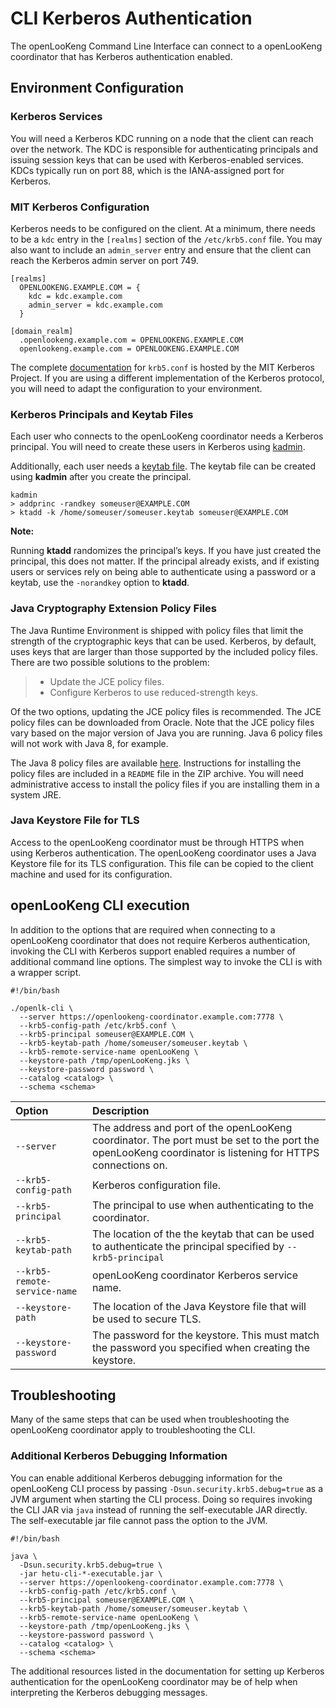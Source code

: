 
CLI Kerberos Authentication
===========================

The openLooKeng Command Line Interface can connect to a openLooKeng coordinator that has Kerberos authentication enabled.

 

## Environment Configuration

### Kerberos Services

You will need a Kerberos KDC running on a node that the client can reach over the network. The KDC is responsible for authenticating principals and issuing session keys that can be used with Kerberos-enabled services. KDCs typically run on port 88, which is the IANA-assigned port for Kerberos.

### MIT Kerberos Configuration

Kerberos needs to be configured on the client. At a minimum, there needs to be a `kdc` entry in the `[realms]` section of the `/etc/krb5.conf` file. You may also want to include an `admin_server` entry and ensure that the client can reach the Kerberos admin server on port 749.

```
[realms]
  OPENLOOKENG.EXAMPLE.COM = {
    kdc = kdc.example.com
    admin_server = kdc.example.com
  }

[domain_realm]
  .openlookeng.example.com = OPENLOOKENG.EXAMPLE.COM
  openlookeng.example.com = OPENLOOKENG.EXAMPLE.COM
```

The complete [documentation](http://web.mit.edu/kerberos/krb5-latest/doc/admin/conf_files/kdc_conf.html) for `krb5.conf` is hosted by the MIT Kerberos Project. If you are using a different implementation of the Kerberos protocol, you will need to adapt the configuration to your environment.

### Kerberos Principals and Keytab Files

Each user who connects to the openLooKeng coordinator needs a Kerberos principal. You will need to create these users in Kerberos using [kadmin](http://web.mit.edu/kerberos/krb5-latest/doc/admin/admin_commands/kadmin_local.html).

Additionally, each user needs a [keytab file](http://web.mit.edu/kerberos/krb5-devel/doc/basic/keytab_def.html). The keytab file can be created using **kadmin** after you create the principal.

```
kadmin
> addprinc -randkey someuser@EXAMPLE.COM
> ktadd -k /home/someuser/someuser.keytab someuser@EXAMPLE.COM
```

**Note:**

Running **ktadd** randomizes the principal’s keys. If you have just created the principal, this does not matter. If the principal already exists, and if existing users or services rely on being able to authenticate using a password or a keytab, use the `-norandkey` option to **ktadd**.

### Java Cryptography Extension Policy Files

The Java Runtime Environment is shipped with policy files that limit the strength of the cryptographic keys that can be used. Kerberos, by default, uses keys that are larger than those supported by the included policy files. There are two possible solutions to the problem:

> - Update the JCE policy files.
> - Configure Kerberos to use reduced-strength keys.

Of the two options, updating the JCE policy files is recommended. The JCE policy files can be downloaded from Oracle. Note that the JCE policy files vary based on the major version of Java you are running. Java 6 policy files will not work with Java 8, for example.

The Java 8 policy files are available [here](http://www.oracle.com/technetwork/java/javase/downloads/jce8-download-2133166.html). Instructions for installing the policy files are included in a `README` file in the ZIP archive. You will need administrative access to install the policy files if you are installing them in a system JRE.

### Java Keystore File for TLS

Access to the openLooKeng coordinator must be through HTTPS when using Kerberos authentication. The openLooKeng coordinator uses a Java Keystore file for its TLS configuration. This file can be copied to the client machine and used for its configuration.

 

## openLooKeng CLI execution

In addition to the options that are required when connecting to a openLooKeng coordinator that does not require Kerberos authentication, invoking the CLI with Kerberos support enabled requires a number of additional command line options. The simplest way to invoke the CLI is with a wrapper script.

```
#!/bin/bash

./openlk-cli \
  --server https://openlookeng-coordinator.example.com:7778 \
  --krb5-config-path /etc/krb5.conf \
  --krb5-principal someuser@EXAMPLE.COM \
  --krb5-keytab-path /home/someuser/someuser.keytab \
  --krb5-remote-service-name openLooKeng \
  --keystore-path /tmp/openLooKeng.jks \
  --keystore-password password \
  --catalog <catalog> \
  --schema <schema>
```

| Option                       | Description                                                  |
| :--------------------------- | :----------------------------------------------------------- |
| `--server`                   | The address and port of the openLooKeng coordinator.  The port must be set to the port the openLooKeng coordinator is listening for HTTPS connections on. |
| `--krb5-config-path`         | Kerberos configuration file.                                 |
| `--krb5-principal`           | The principal to use when authenticating to the coordinator. |
| `--krb5-keytab-path`         | The location of the the keytab that can be used to authenticate the principal specified by `--krb5-principal` |
| `--krb5-remote-service-name` | openLooKeng coordinator Kerberos service name.               |
| `--keystore-path`            | The location of the Java Keystore file that will be used to secure TLS. |
| `--keystore-password`        | The password for the keystore. This must match the password you specified when creating the keystore. |

 

## Troubleshooting

Many of the same steps that can be used when troubleshooting the openLooKeng coordinator apply to troubleshooting the CLI.

### Additional Kerberos Debugging Information

You can enable additional Kerberos debugging information for the openLooKeng CLI process by passing `-Dsun.security.krb5.debug=true` as a JVM argument when starting the CLI process. Doing so requires invoking the CLI JAR via `java` instead of running the self-executable JAR directly. The self-executable jar file cannot pass the option to the JVM.

```
#!/bin/bash

java \
  -Dsun.security.krb5.debug=true \
  -jar hetu-cli-*-executable.jar \
  --server https://openlookeng-coordinator.example.com:7778 \
  --krb5-config-path /etc/krb5.conf \
  --krb5-principal someuser@EXAMPLE.COM \
  --krb5-keytab-path /home/someuser/someuser.keytab \
  --krb5-remote-service-name openLooKeng \
  --keystore-path /tmp/openLooKeng.jks \
  --keystore-password password \
  --catalog <catalog> \
  --schema <schema>
```

The additional resources listed in the documentation for setting up Kerberos authentication for the openLooKeng coordinator may be of help when interpreting the Kerberos debugging messages.